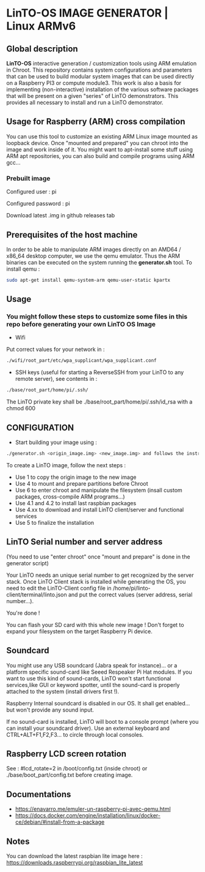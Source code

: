 # LinTO-OS IMAGE GENERATOR | Linux ARMv6 #

## Global description ##

__LinTO-OS__ interactive generation / customization tools using ARM emulation in Chroot.
This repository contains system configurations and parameters that can be used to build modular system images that can be used directly on a Raspberry PI3 or compute module3.
This work is also a basis for implementing (non-interactive) installation of the various software packages that will be present on a given "series" of LinTO demonstrators.
This provides all necessary to install and run a LinTO demonstrator.

## Usage for Raspberry (ARM) cross compilation ##

You can use this tool to customize an existing ARM Linux image mounted as loopback device. Once "mounted and prepared" you can chroot into the image and work inside of it. You might want to apt-install some stuff using ARM apt repositories, you can also build and compile programs using ARM gcc... 

### Prebuilt image
Configured user : pi

Configured password : pi

Download latest .img in github releases tab


## Prerequisites of the host machine ##

In order to be able to manipulate ARM images directly on an AMD64 / x86_64 desktop computer, we use the qemu emulator. Thus the ARM binaries can be executed on the system running the __generator.sh__ tool.
To install qemu :

```bash
sudo apt-get install qemu-system-arm qemu-user-static kpartx
```

## Usage ##

### You might follow these steps to customize some files in this repo before generating your own LinTO OS Image

- Wifi

Put correct values for your network in :
```bash
./wifi/root_part/etc/wpa_supplicant/wpa_supplicant.conf

``` 
- SSH keys (useful for starting a ReverseSSH from your LinTO to any remote server), see contents in :
```bash
./base/root_part/home/pi/.ssh/
```
The LinTO private key shall be ./base/root_part/home/pi/.ssh/id_rsa with a chmod 600


## CONFIGURATION ##

- Start building your image using :

```bash
./generator.sh <origin_image.img> <new_image.img> and follows the instructions
```

To create a LinTO image, follow the next steps :

* Use 1 to copy the origin image to the new image
* Use 4 to mount and prepare partitions before Chroot
* Use 6 to enter chroot and manipulate the filesystem (insall custom packages, cross-compile ARM programs...)
* Use 4.1 and 4.2 to install last raspbian packages
* Use 4.xx to download and install LinTO client/server and functional services
* Use 5 to finalize the installation

## LinTO Serial number and server address
(You need to use "enter chroot" once "mount and prepare" is done in the generator script)

Your LinTO needs an unique serial number to get recognized by the server stack. Once LinTO Client stack is installed while generating the OS, you need to edit the LinTO-Client config file in /home/pi/linto-client/terminal/linto.json and put the correct values (server address, serial number...).

You're done !

You can flash your SD card with this whole new image ! Don't forget to expand your filesystem on the target Raspberry Pi device.

## Soundcard

You might use any USB soundcard (Jabra speak for instance)... or a platform specific sound-card like Seeed Respeaker Pi Hat modules. If you want to use this kind of sound-cards, LinTO won't start functional services,like GUI or keyword spotter, until the sound-card is properly attached to the system (install drivers first !).

Raspberry Internal soundcard is disabled in our OS. It shall get enabled... but won't provide any sound input.

If no sound-card is installed, LinTO will boot to a console prompt (where you can install your soundcard driver). Use an external keyboard and CTRL+ALT+F1,F2,F3... to circle through local consoles.

## Raspberry LCD screen rotation

See : #lcd_rotate=2 in /boot/config.txt (inside chroot) or ./base/boot_part/config.txt before creating image.

## Documentations ##

* <https://enavarro.me/emuler-un-raspberry-pi-avec-qemu.html>
* <https://docs.docker.com/engine/installation/linux/docker-ce/debian/#install-from-a-package>

## Notes ##

You can download the latest raspbian lite image here :  <https://downloads.raspberrypi.org/raspbian_lite_latest>
